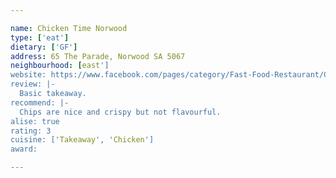 ```yaml
---

name: Chicken Time Norwood
type: ['eat']
dietary: ['GF']
address: 65 The Parade, Norwood SA 5067
neighbourhood: [east']
website: https://www.facebook.com/pages/category/Fast-Food-Restaurant/Chicken-time-780975088602744/
review: |-
  Basic takeaway.
recommend: |-
  Chips are nice and crispy but not flavourful.
alise: true
rating: 3
cuisine: ['Takeaway', 'Chicken']
award:

---
```

